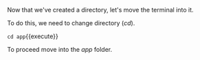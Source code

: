 Now that we've created a directory, let's move the terminal into it.

To do this, we need to change directory (*cd*).

`cd app`{{execute}}

To proceed move into the _app_ folder.
